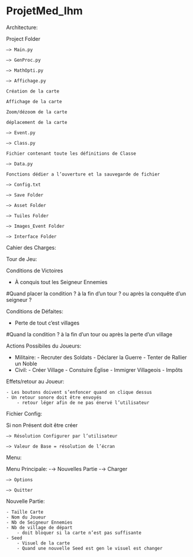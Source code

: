 # ProjetMed_Ihm
 
Architecture:

Project Folder 

	—> Main.py

	—> GenProc.py

	—> MathOpti.py

	—> Affichage.py

	Création de la carte

	Affichage de la carte

	Zoom/dézoom de la carte

	déplacement de la carte

	—> Event.py

	—> Class.py

	Fichier contenant toute les définitions de Classe

	—> Data.py

	Fonctions dédier a l’ouverture et la sauvegarde de fichier

	—> Config.txt

	—> Save Folder

	—> Asset Folder

	—> Tuiles Folder

	—> Images_Event Folder

	—> Interface Folder

Cahier des Charges:  
  
Tour de Jeu:

Conditions de Victoires


- À conquis tout les Seigneur Ennemies

#Quand placer la condition ? à la fin d’un tour ? ou après la conquête d’un seigneur ?


Conditions de Défaites:


- Perte de tout c’est villages

#Quand la condition ? à la fin d’un tour ou après la perte d’un village


Actions Possibiles du Joueurs:


- Militaire:
		- Recruter des Soldats
		- Déclarer la Guerre
		- Tenter de Rallier un Noble
- Civil:
		- Créer Village
		- Constuire Église
		- Immigrer Villageois
		- Impôts

Effets/retour au Joueur:


	- Les boutons doivent s’enfoncer quand on clique dessus
	- Un retour sonore doit être envoyés
		- retour léger afin de ne pas énervé l’utilisateur  
  


Fichier Config:

Si non Présent doit être créer

	—> Résolution Configurer par l’utilisateur

	—> Valeur de Base = résolution de l’écran

Menu:

Menu Principale:
	-→ Nouvelles Partie
	-→ Charger

	—> Options

	—> Quitter

Nouvelle Partie:


	- Taille Carte
	- Nom du Joueur
	- Nb de Seigneur Ennemies
	- Nb de village de départ
		- doit bloquer si la carte n’est pas suffisante
	- Seed
		- Visuel de la carte
		- Quand une nouvelle Seed est gen le visuel est changer
